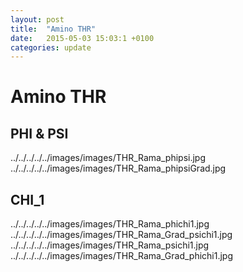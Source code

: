 ```yaml
---
layout: post
title:  "Amino THR"
date:   2015-05-03 15:03:1 +0100
categories: update
---
```

# Amino THR


 ## PHI & PSI
../../../../../images/images/THR_Rama_phipsi.jpg
../../../../../images/images/THR_Rama_phipsiGrad.jpg


## CHI_1
../../../../../images/images/THR_Rama_phichi1.jpg
../../../../../images/images/THR_Rama_Grad_psichi1.jpg
../../../../../images/images/THR_Rama_psichi1.jpg
../../../../../images/images/THR_Rama_Grad_phichi1.jpg

